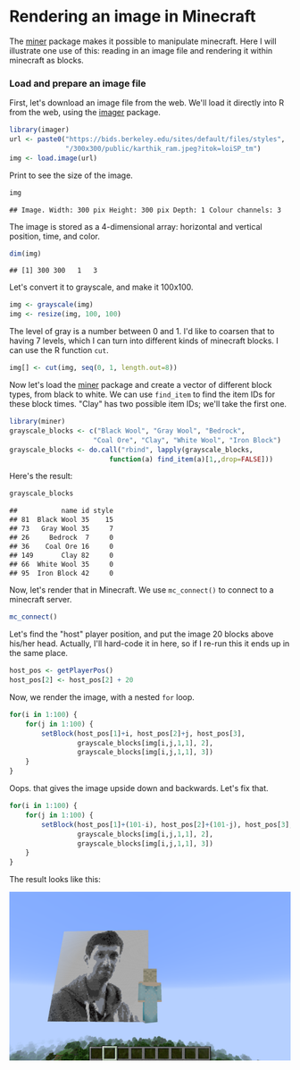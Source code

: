 # Rendering an image in Minecraft




The [miner](https://github.com/ropenscilabs/miner) package makes it
possible to manipulate minecraft. Here I will illustrate one use of
this: reading in an image file and rendering it within minecraft as
blocks.

### Load and prepare an image file

First, let's download an image file from the web. We'll load it
directly into R from the web, using the
[imager](https://cran.r-project.org/package=imager) package.


```r
library(imager)
url <- paste0("https://bids.berkeley.edu/sites/default/files/styles",
              "/300x300/public/karthik_ram.jpeg?itok=loiSP_tm")
img <- load.image(url)
```

Print to see the size of the image.


```r
img
```

```
## Image. Width: 300 pix Height: 300 pix Depth: 1 Colour channels: 3
```

The image is stored as a 4-dimensional array: horizontal and vertical
position, time, and color.


```r
dim(img)
```

```
## [1] 300 300   1   3
```

Let's convert it to grayscale, and make it 100x100.


```r
img <- grayscale(img)
img <- resize(img, 100, 100)
```

The level of gray is a number between 0 and 1. I'd like to coarsen
that to having 7 levels, which I can turn into different kinds of
minecraft blocks. I can use the R function `cut`.


```r
img[] <- cut(img, seq(0, 1, length.out=8))
```


Now let's load the [miner](https://github.com/ROpenSciLabs/miner)
package and create a vector of different block types, from black to
white. We can use `find_item` to find the item IDs for these block
times. "Clay" has two possible item IDs; we'll take the first one.


```r
library(miner)
grayscale_blocks <- c("Black Wool", "Gray Wool", "Bedrock",
                     "Coal Ore", "Clay", "White Wool", "Iron Block")
grayscale_blocks <- do.call("rbind", lapply(grayscale_blocks,
                         function(a) find_item(a)[1,,drop=FALSE]))
```

Here's the result:


```r
grayscale_blocks
```

```
##           name id style
## 81  Black Wool 35    15
## 73   Gray Wool 35     7
## 26     Bedrock  7     0
## 36    Coal Ore 16     0
## 149       Clay 82     0
## 66  White Wool 35     0
## 95  Iron Block 42     0
```

Now, let's render that in Minecraft. We use `mc_connect()` to connect
to a minecraft server.


```r
mc_connect()
```

Let's find the "host" player position, and put the image 20 blocks
above his/her head. Actually, I'll hard-code it in here, so if I
re-run this it ends up in the same place.


```r
host_pos <- getPlayerPos()
host_pos[2] <- host_pos[2] + 20
```

Now, we render the image, with a nested `for` loop.


```r
for(i in 1:100) {
    for(j in 1:100) {
        setBlock(host_pos[1]+i, host_pos[2]+j, host_pos[3],
                 grayscale_blocks[img[i,j,1,1], 2],
                 grayscale_blocks[img[i,j,1,1], 3])
    }
}
```

Oops. that gives the image upside down and backwards. Let's fix that.


```r
for(i in 1:100) {
    for(j in 1:100) {
        setBlock(host_pos[1]+(101-i), host_pos[2]+(101-j), host_pos[3],
                 grayscale_blocks[img[i,j,1,1], 2],
                 grayscale_blocks[img[i,j,1,1], 3])
    }
}
```

The result looks like this:

![](figure/karthik_minecraft.png)
